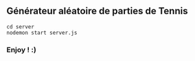 ## Générateur aléatoire de parties de Tennis

`cd server`  
`nodemon start server.js`

### Enjoy ! :)

